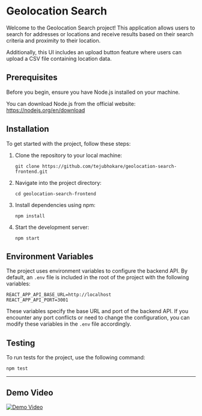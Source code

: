 # Geolocation Search

Welcome to the Geolocation Search project! This application allows users to search for addresses or locations and receive results based on their search criteria and proximity to their location.

Additionally, this UI includes an upload button feature where users can upload a CSV file containing location data.

## Prerequisites

Before you begin, ensure you have Node.js installed on your machine.

You can download Node.js from the official website: https://nodejs.org/en/download

## Installation

To get started with the project, follow these steps:

1. Clone the repository to your local machine:

   ```
   git clone https://github.com/tejubhokare/geolocation-search-frontend.git
   ```

2. Navigate into the project directory:

   ```
   cd geolocation-search-frontend
   ```

3. Install dependencies using npm:

   ```
   npm install
   ```

4. Start the development server:

   ```
   npm start
   ```


## Environment Variables

The project uses environment variables to configure the backend API. By default, an `.env` file is included in the root of the project with the following variables:

```
REACT_APP_API_BASE_URL=http://localhost
REACT_APP_API_PORT=3001
```

These variables specify the base URL and port of the backend API. If you encounter any port conflicts or need to change the configuration, you can modify these variables in the `.env` file accordingly.


## Testing

To run tests for the project, use the following command:

```
npm test
```

---

## Demo Video

[![Demo Video](https://img.youtube.com/vi/oZtDxinPE5k/0.jpg)](https://www.youtube.com/watch?v=tYI5fZWtQ9g)

